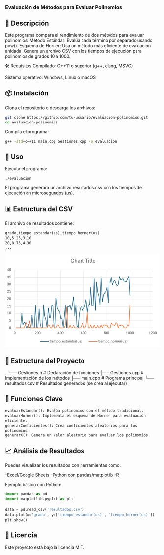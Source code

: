 ### Evaluación de Métodos para Evaluar Polinomios
## 📌 Descripción
Este programa compara el rendimiento de dos métodos para evaluar polinomios:
Método Estándar: Evalúa cada término por separado usando pow().
Esquema de Horner: Usa un método más eficiente de evaluación anidada.
Genera un archivo CSV con los tiempos de ejecución para polinomios de grados 10 a 1000.

🛠 Requisitos
Compilador C++11 o superior (g++, clang, MSVC)

Sistema operativo: Windows, Linux o macOS

## 📦 Instalación
Clona el repositorio o descarga los archivos:

```bash
git clone https://github.com/tu-usuario/evaluacion-polinomios.git
cd evaluacion-polinomios
```

Compila el programa:
```bash
g++ -std=c++11 main.cpp Gestiones.cpp -o evaluacion
```
## 🚀 Uso
Ejecuta el programa:

```bash
./evaluacion
```
El programa generará un archivo resultados.csv con los tiempos de ejecución en microsegundos (μs).

## 📊 Estructura del CSV
El archivo de resultados contiene:

```csv
grado,tiempo_estandar(us),tiempo_horner(us)
10,5.25,3.10
20,8.75,4.30
...
```
![Ejemplo de Grafica de Resultados](https://github.com/bigyoshio/EvaluacionDePolinomios/blob/main/Captura%20de%20pantalla%202025-04-11%20143729.png)

## 📂 Estructura del Proyecto
.
├── Gestiones.h       # Declaración de funciones
├── Gestiones.cpp     # Implementación de los métodos
├── main.cpp          # Programa principal
└── resultados.csv    # Resultados generados (se crea al ejecutar)

## 📝 Funciones Clave
```
evaluarEstandar(): Evalúa polinomios con el método tradicional.
evaluarHorner(): Implementa el esquema de Horner para evaluación eficiente.
generarCoeficientes(): Crea coeficientes aleatorios para los polinomios.
generarX(): Genera un valor aleatorio para evaluar los polinomios.
```

## 📈 Análisis de Resultados
Puedes visualizar los resultados con herramientas como:

-Excel/Google Sheets
-Python con pandas/matplotlib
-R

Ejemplo básico con Python:

```python
import pandas as pd
import matplotlib.pyplot as plt

data = pd.read_csv('resultados.csv')
data.plot(x='grado', y=['tiempo_estandar(us)', 'tiempo_horner(us)'])
plt.show()
```

## 📜 Licencia
Este proyecto está bajo la licencia MIT.
